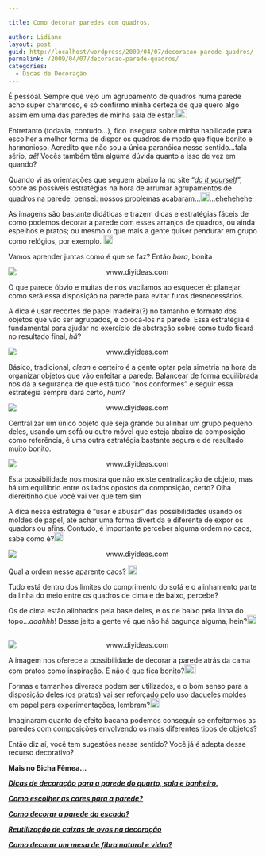 ```yaml
---

title: Como decorar paredes com quadros.

author: Lidiane
layout: post
guid: http://localhost/wordpress/2009/04/07/decoracao-parede-quadros/
permalink: /2009/04/07/decoracao-parede-quadros/
categories:
  - Dicas de Decoração
---
```

É pessoal. Sempre que vejo um agrupamento de quadros numa parede acho super charmoso, e só confirmo minha certeza de que quero algo assim em uma das paredes de minha sala de estar.[<img style="display: inline;" title="clip_image001" src="http://www.trololodemulher.com.br/blog/wp-content/uploads/2009/04/clip-image001-thumb9.gif" alt="clip_image001" width="23" height="18" />](http://www.trololodemulher.com.br/blog/wp-content/uploads/2009/04/clip-image00124.gif)

Entretanto (todavia, contudo…), fico insegura sobre minha habilidade para escolher a melhor forma de dispor os quadros de modo que fique bonito e harmonioso. Acredito que não sou a única paranóica nesse sentido…fala sério, _aê!_ Vocês também têm alguma dúvida quanto a isso de vez em quando?

Quando vi as orientações que seguem abaixo lá no site “_<a href="http://www.diyideas.com/" target="_blank">do it yourself</a>_”,  sobre as possíveis estratégias na hora de arrumar agrupamentos de quadros na parede, pensei: nossos problemas acabaram…[<img style="display: inline;" title="clip_image001[6]" src="http://www.trololodemulher.com.br/blog/wp-content/uploads/2009/04/clip-image0016-thumb5.gif" alt="clip_image001[6]" width="18" height="18" />](http://www.trololodemulher.com.br/blog/wp-content/uploads/2009/04/clip-image00165.gif)…ehehehehe

As imagens são bastante didáticas e trazem dicas e estratégias fáceis de como podemos decorar a parede com esses arranjos de quadros, ou ainda espelhos e pratos; ou mesmo o que mais a gente quiser pendurar em grupo como relógios, por exemplo. [<img style="display: inline;" title="clip_image001[10]" src="http://www.trololodemulher.com.br/blog/wp-content/uploads/2009/04/clip-image00110-thumb1.gif" alt="clip_image001[10]" width="18" height="18" />](http://www.trololodemulher.com.br/blog/wp-content/uploads/2009/04/clip-image001102.gif) 

Vamos aprender juntas como é que se faz? Então _bora_, bonita![<img style="display: inline;" title="clip_image001[8]" src="http://www.trololodemulher.com.br/blog/wp-content/uploads/2009/04/clip-image0018-thumb3.gif" alt="clip_image001[8]" width="18" height="18" />](http://www.trololodemulher.com.br/blog/wp-content/uploads/2009/04/clip-image00183.gif)

<p style="text-align: center;">
  <img class="aligncenter" style="display: block; float: none; margin-left: auto; margin-right: auto;" title="www.diyideas.com" src="http://www.diyideas.com/images/artwork-arranging_1.jpg" alt="www.diyideas.com" />
</p>

O que parece óbvio e muitas de nós vacilamos ao esquecer é: planejar como será essa disposição na parede para evitar furos desnecessários.

A dica é usar recortes de papel madeira(?) no tamanho e formato dos objetos que vão ser agrupados, e colocá-los na parede. Essa estratégia é fundamental para ajudar no exercício de abstração sobre como tudo ficará no resultado final, _hã_?

<p style="text-align: center;">
  <img class="aligncenter" style="display: block; float: none; margin-left: auto; margin-right: auto;" title="www.diyideas.com" src="http://www.diyideas.com/images/artwork-arranging_2.jpg" alt="www.diyideas.com" />
</p>

Básico, tradicional, _clean_ e certeiro é a gente optar pela simetria na hora de organizar objetos que vão enfeitar a parede. Balancear de forma equilibrada nos dá a segurança de que está tudo “nos conformes” e seguir essa estratégia sempre dará certo, _hum_?![<img style="display: inline;" title="clip_image001[12]" src="http://www.trololodemulher.com.br/blog/wp-content/uploads/2009/04/clip-image00112-thumb3.gif" alt="clip_image001[12]" width="18" height="18" />](http://www.trololodemulher.com.br/blog/wp-content/uploads/2009/04/clip-image001124.gif)

<p style="text-align: center;">
  <img class="aligncenter" style="display: block; float: none; margin-left: auto; margin-right: auto;" title="www.diyideas.com" src="http://www.diyideas.com/images/artwork-arranging_3.jpg" alt="www.diyideas.com" />
</p>

Centralizar um único objeto que seja grande ou alinhar um grupo pequeno deles, usando um sofá ou outro móvel que esteja abaixo da composição como referência, é uma outra estratégia bastante segura e de resultado muito bonito.

<p style="text-align: center;">
  <img class="aligncenter" style="display: block; float: none; margin-left: auto; margin-right: auto;" title="www.diyideas.com" src="http://www.diyideas.com/images/artwork-arranging_4.jpg" alt="www.diyideas.com" />
</p>

Esta possibilidade nos mostra que não existe centralização de objeto, mas há um equilíbrio entre os lados opostos da composição, certo? Olha diereitinho que você vai ver que tem sim![<img style="display: inline;" title="clip_image001[14]" src="http://www.trololodemulher.com.br/blog/wp-content/uploads/2009/04/clip-image00114-thumb2.gif" alt="clip_image001[14]" width="23" height="18" />](http://www.trololodemulher.com.br/blog/wp-content/uploads/2009/04/clip-image001142.gif)

A dica nessa estratégia é “usar e abusar” das possibilidades usando os moldes de papel, até achar uma forma divertida e diferente de expor os quadors ou afins. Contudo, é importante perceber alguma ordem no caos, sabe como é?[<img style="display: inline;" title="clip_image001[16]" src="http://www.trololodemulher.com.br/blog/wp-content/uploads/2009/04/clip-image00116-thumb2.gif" alt="clip_image001[16]" width="18" height="18" />](http://www.trololodemulher.com.br/blog/wp-content/uploads/2009/04/clip-image001162.gif)

<p style="text-align: center;">
  <img class="aligncenter" style="display: block; float: none; margin-left: auto; margin-right: auto;" title="www.diyideas.com" src="http://www.diyideas.com/images/artwork-arranging_5.jpg" alt="www.diyideas.com" />
</p>

Qual a ordem nesse aparente caos? [<img style="display: inline;" title="clip_image001[18]" src="http://www.trololodemulher.com.br/blog/wp-content/uploads/2009/04/clip-image00118-thumb2.gif" alt="clip_image001[18]" width="18" height="18" />](http://www.trololodemulher.com.br/blog/wp-content/uploads/2009/04/clip-image001182.gif)

Tudo está dentro dos limites do comprimento do sofá e o alinhamento parte da linha do meio entre os quadros de cima e de baixo, percebe?

Os de cima estão alinhados pela base deles, e os de baixo pela linha do topo…_aaahhh_! Desse jeito a gente vê que não há bagunça alguma, hein?[<img style="display: inline;" title="clip_image001[20]" src="http://www.trololodemulher.com.br/blog/wp-content/uploads/2009/04/clip-image00120-thumb2.gif" alt="clip_image001[20]" width="18" height="18" />](http://www.trololodemulher.com.br/blog/wp-content/uploads/2009/04/clip-image001202.gif)

<p style="text-align: center;">
   <img class="aligncenter" style="display: block; float: none; margin-left: auto; margin-right: auto;" title="www.diyideas.com" src="http://www.diyideas.com/images/artwork-arranging_7.jpg" alt="www.diyideas.com" />
</p>

A imagem nos oferece a possibilidade de decorar a parede atrás da cama com pratos como inspiração. E não é que fica bonito?[<img style="display: inline;" title="clip_image001[24]" src="http://www.trololodemulher.com.br/blog/wp-content/uploads/2009/04/clip-image00124-thumb.gif" alt="clip_image001[24]" width="23" height="18" />](http://www.trololodemulher.com.br/blog/wp-content/uploads/2009/04/clip-image001241.gif)

Formas e tamanhos diversos podem ser utilizados, e o bom senso para a disposição deles (os pratos) vai ser reforçado pelo uso daqueles moldes em papel para experimentações, lembram?[<img style="display: inline;" title="clip_image001[22]" src="http://www.trololodemulher.com.br/blog/wp-content/uploads/2009/04/clip-image00122-thumb2.gif" alt="clip_image001[22]" width="18" height="18" />](http://www.trololodemulher.com.br/blog/wp-content/uploads/2009/04/clip-image001222.gif)

Imaginaram quanto de efeito bacana podemos conseguir se enfeitarmos as paredes com composições envolvendo os mais diferentes tipos de objetos?

<span>Então diz aí, você tem sugestões nesse sentido? Você já é adepta desse recurso decorativo?</span>

<span>**Mais no Bicha Fêmea&#8230;**</span>

<span>**<em><a href="http://www.trololodemulher.com.br/2009/07/13/alternativas-que-podem-transformar-sua-parede/" target="_self">Dicas de decoração para a parede do quarto, sala e banheiro.</a></em>**</span>

<span>**<em><a href="http://www.trololodemulher.com.br/2010/05/31/cores-para-parede/" target="_self">Como escolher as cores para a parede?</a></em>**</span>

<span>**<em><a href="http://www.trololodemulher.com.br/2010/05/24/como-decorar-parede-escada/" target="_self">Como decorar a parede da escada?</a></em>**</span>

<span>**<em><a href="http://www.trololodemulher.com.br/2010/01/04/caixas-ovos-decorao/" target="_self">Reutilização de caixas de ovos na decoração</a></em>**</span>

<span>**<em><a href="http://www.trololodemulher.com.br/2009/11/24/mesa-fibra-natural-e-vidro/" target="_self">Como decorar um mesa de fibra natural e vidro?</a></em>**</span>